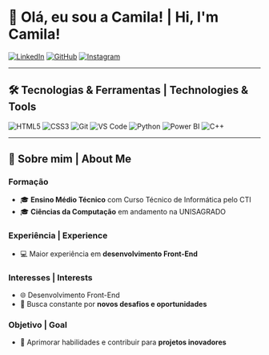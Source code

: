 # 👋 Olá, eu sou a Camila! | Hi, I'm Camila!
[![LinkedIn](https://img.shields.io/badge/LinkedIn-000?style=for-the-badge&logo=linkedin&logoColor=white)](https://www.linkedin.com/in/camila-pereira-raimundo)
[![GitHub](https://img.shields.io/badge/GitHub-000?style=for-the-badge&logo=github&logoColor=white)](https://github.com/CamilaRaimundo)
[![Instagram](https://img.shields.io/badge/Instagram-000?style=for-the-badge&logo=instagram&logoColor=white)](https://www.instagram.com/camispeereira)
<!--
[![Portfolio](https://img.shields.io/badge/Portfolio-000?style=for-the-badge&logo=internet-explorer&logoColor=white)](https://seu-portfolio.com)
-->

---

## 🛠️ Tecnologias & Ferramentas | Technologies & Tools

![HTML5](https://img.shields.io/badge/-HTML5-000?style=for-the-badge&logo=html5)
![CSS3](https://img.shields.io/badge/-CSS3-000?style=for-the-badge&logo=css3)
![Git](https://img.shields.io/badge/-Git-000?style=for-the-badge&logo=git)
![VS Code](https://img.shields.io/badge/-VS%20Code-000?style=for-the-badge&logo=visual-studio-code)
![Python](https://img.shields.io/badge/-Python-000?style=for-the-badge&logo=python)
![Power BI](https://img.shields.io/badge/-Power%20BI-000?style=for-the-badge&logo=powerbi)
![C++](https://img.shields.io/badge/-C++-000?style=for-the-badge&logo=c++)

<!--
![Node.js](https://img.shields.io/badge/-Node.js-000?style=for-the-badge&logo=node.js)
![React](https://img.shields.io/badge/-React-000?style=for-the-badge&logo=react)
![JavaScript](https://img.shields.io/badge/-JavaScript-000?style=for-the-badge&logo=javascript)
-->

---
## 🚀 Sobre mim | About Me 

### Formação
- 🎓 **Ensino Médio Técnico** com Curso Técnico de Informática pelo CTI
- 🎓 **Ciências da Computação** em andamento na UNISAGRADO
  
### Experiência | Experience
- 💻 Maior experiência em **desenvolvimento Front-End**

### Interesses | Interests
- 🌐 Desenvolvimento Front-End
- 🚀 Busca constante por **novos desafios e oportunidades**

### Objetivo | Goal
- 🎯 Aprimorar habilidades e contribuir para **projetos inovadores**
<!--
---

## 📈 GitHub Stats

![Your GitHub stats](https://github-readme-stats.vercel.app/api?username=your-github-username&show_icons=true&theme=radical)
![Top Langs](https://github-readme-stats.vercel.app/api/top-langs/?username=your-github-username&layout=compact&theme=radical)
-->
<!--

## 🌟 Projetos em Destaque | Featured Projects

- [Projeto 1](https://github.com/your-github-username/projeto-1): Descrição breve do projeto 1
- [Projeto 2](https://github.com/your-github-username/projeto-2): Descrição breve do projeto 2
- [Projeto 3](https://github.com/your-github-username/projeto-3): Descrição breve do projeto 3

---

![Visitor Badge](https://visitor-badge.laobi.icu/badge?page_id=your-github-username.your-github-username)
-->
<!--
---

# 👋 Hi, I'm Camila!

[![LinkedIn](https://img.shields.io/badge/LinkedIn-000?style=for-the-badge&logo=linkedin&logoColor=white)](https://www.linkedin.com/in/your-linkedin-profile)
[![GitHub](https://img.shields.io/badge/GitHub-000?style=for-the-badge&logo=github&logoColor=white)](https://github.com/your-github-username)
[![Portfolio](https://img.shields.io/badge/Portfolio-000?style=for-the-badge&logo=internet-explorer&logoColor=white)](https://your-portfolio.com)

## 🚀 About Me

### Education
- 🎓 **High School** with a Technical Course in Computer Science from CTI
- 🎓 **Computer Science** in progress at UNISAGRADO

### Experience
- 💻 Extensive experience in **Front-End development**

### Interests
- 🌐 Front-End development
- 🚀 Continuously seeking **new challenges and opportunities**

### Goal
- 🎯 Improve skills and contribute to **innovative projects**
-->


<!---
- 🔭 I’m currently working on ...
- 🌱 I’m currently learning ...
- 👯 I’m looking to collaborate on ...
- 🤔 I’m looking for help with ...
- 💬 Ask me about ...
- 📫 How to reach me: ...
- 😄 Pronouns: ...
- ⚡ Fun fact: ...
-->

